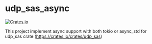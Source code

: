 # udp_sas_async

[![Crates.io](https://img.shields.io/crates/v/udp_sas_async.svg)](https://crates.io/crates/udp_sas_async)

This project implement async support with both tokio or async_std for udp_sas crate (https://crates.io/crates/udp_sas)